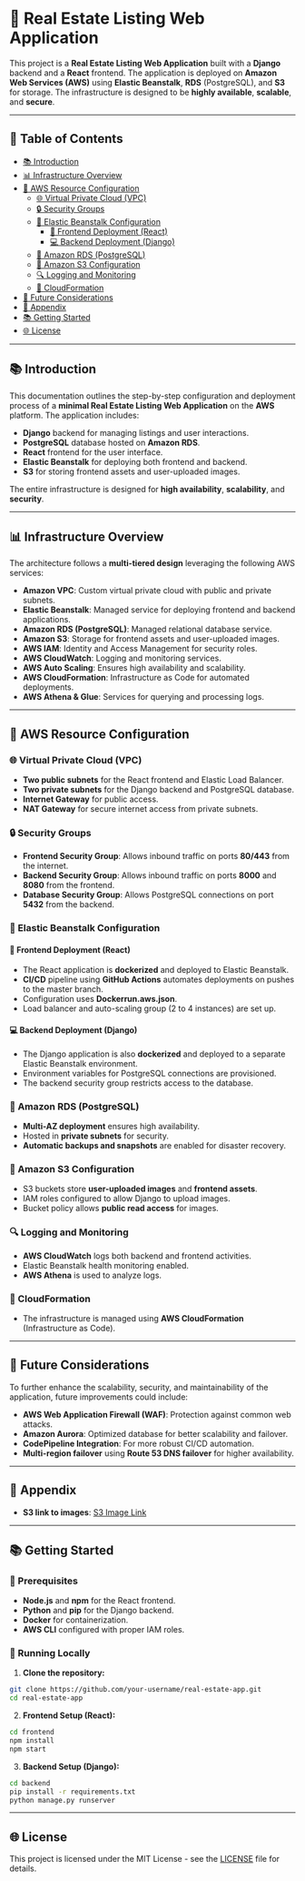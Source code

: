 # 🏢 Real Estate Listing Web Application

This project is a **Real Estate Listing Web Application** built with a **Django** backend and a **React** frontend. The application is deployed on **Amazon Web Services (AWS)** using **Elastic Beanstalk**, **RDS** (PostgreSQL), and **S3** for storage. The infrastructure is designed to be **highly available**, **scalable**, and **secure**.

---

## 📄 Table of Contents
- [📚 Introduction](#-introduction)
- [📊 Infrastructure Overview](#-infrastructure-overview)
- [🚀 AWS Resource Configuration](#-aws-resource-configuration)
  - [🌐 Virtual Private Cloud (VPC)](#-virtual-private-cloud-vpc)
  - [🔒 Security Groups](#-security-groups)
  - [🚀 Elastic Beanstalk Configuration](#-elastic-beanstalk-configuration)
    - [🌱 Frontend Deployment (React)](#-frontend-deployment-react)
    - [💻 Backend Deployment (Django)](#-backend-deployment-django)
  - [📂 Amazon RDS (PostgreSQL)](#-amazon-rds-postgresql)
  - [📁 Amazon S3 Configuration](#-amazon-s3-configuration)
  - [🔍 Logging and Monitoring](#-logging-and-monitoring)
  - [📑 CloudFormation](#-cloudformation)
- [🚀 Future Considerations](#-future-considerations)
- [📅 Appendix](#-appendix)
- [📚 Getting Started](#-getting-started)
- [🌐 License](#-license)

---

## 📚 Introduction
This documentation outlines the step-by-step configuration and deployment process of a **minimal Real Estate Listing Web Application** on the **AWS** platform. The application includes:

- **Django** backend for managing listings and user interactions.
- **PostgreSQL** database hosted on **Amazon RDS**.
- **React** frontend for the user interface.
- **Elastic Beanstalk** for deploying both frontend and backend.
- **S3** for storing frontend assets and user-uploaded images.

The entire infrastructure is designed for **high availability**, **scalability**, and **security**.

---

## 📊 Infrastructure Overview
The architecture follows a **multi-tiered design** leveraging the following AWS services:

- **Amazon VPC**: Custom virtual private cloud with public and private subnets.
- **Elastic Beanstalk**: Managed service for deploying frontend and backend applications.
- **Amazon RDS (PostgreSQL)**: Managed relational database service.
- **Amazon S3**: Storage for frontend assets and user-uploaded images.
- **AWS IAM**: Identity and Access Management for security roles.
- **AWS CloudWatch**: Logging and monitoring services.
- **AWS Auto Scaling**: Ensures high availability and scalability.
- **AWS CloudFormation**: Infrastructure as Code for automated deployments.
- **AWS Athena & Glue**: Services for querying and processing logs.

---

## 🚀 AWS Resource Configuration

### 🌐 Virtual Private Cloud (VPC)
- **Two public subnets** for the React frontend and Elastic Load Balancer.
- **Two private subnets** for the Django backend and PostgreSQL database.
- **Internet Gateway** for public access.
- **NAT Gateway** for secure internet access from private subnets.

### 🔒 Security Groups
- **Frontend Security Group**: Allows inbound traffic on ports **80/443** from the internet.
- **Backend Security Group**: Allows inbound traffic on ports **8000** and **8080** from the frontend.
- **Database Security Group**: Allows PostgreSQL connections on port **5432** from the backend.

### 🚀 Elastic Beanstalk Configuration

#### 🌱 Frontend Deployment (React)
- The React application is **dockerized** and deployed to Elastic Beanstalk.
- **CI/CD** pipeline using **GitHub Actions** automates deployments on pushes to the master branch.
- Configuration uses **Dockerrun.aws.json**.
- Load balancer and auto-scaling group (2 to 4 instances) are set up.

#### 💻 Backend Deployment (Django)
- The Django application is also **dockerized** and deployed to a separate Elastic Beanstalk environment.
- Environment variables for PostgreSQL connections are provisioned.
- The backend security group restricts access to the database.

### 📂 Amazon RDS (PostgreSQL)
- **Multi-AZ deployment** ensures high availability.
- Hosted in **private subnets** for security.
- **Automatic backups and snapshots** are enabled for disaster recovery.

### 📁 Amazon S3 Configuration
- S3 buckets store **user-uploaded images** and **frontend assets**.
- IAM roles configured to allow Django to upload images.
- Bucket policy allows **public read access** for images.

### 🔍 Logging and Monitoring
- **AWS CloudWatch** logs both backend and frontend activities.
- Elastic Beanstalk health monitoring enabled.
- **AWS Athena** is used to analyze logs.

### 📑 CloudFormation
- The infrastructure is managed using **AWS CloudFormation** (Infrastructure as Code).

---

## 🚀 Future Considerations

To further enhance the scalability, security, and maintainability of the application, future improvements could include:

- **AWS Web Application Firewall (WAF)**: Protection against common web attacks.
- **Amazon Aurora**: Optimized database for better scalability and failover.
- **CodePipeline Integration**: For more robust CI/CD automation.
- **Multi-region failover** using **Route 53 DNS failover** for higher availability.

---

## 📅 Appendix

- **S3 link to images**: [S3 Image Link](#)

---

## 📚 Getting Started

### 📅 Prerequisites
- **Node.js** and **npm** for the React frontend.
- **Python** and **pip** for the Django backend.
- **Docker** for containerization.
- **AWS CLI** configured with proper IAM roles.

### 🔄 Running Locally

1. **Clone the repository:**
```bash
git clone https://github.com/your-username/real-estate-app.git
cd real-estate-app
```

2. **Frontend Setup (React):**
```bash
cd frontend
npm install
npm start
```

3. **Backend Setup (Django):**
```bash
cd backend
pip install -r requirements.txt
python manage.py runserver
```

---

## 🌐 License
This project is licensed under the MIT License - see the [LICENSE](LICENSE) file for details.

